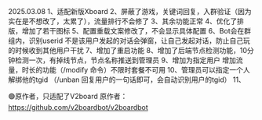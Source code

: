 2025.03.08
1、适配新版Xboard
2、屏蔽了游戏，关键词回复，入群验证（因为实在是不想改了，太累了），流量排行不会修了
3、其余功能正常
4、优化了排版，增加了若干图标
5、配置重载文案修改了，不会显示具体配置
6、Bot会在群组内，识别userid 不是该用户发起的对话会弹窗，让自己发起对话，防止自己玩的时候收到其他用户干扰
7、增加了重启功能
8、增加了后端节点检测功能，10分钟检测一次，有掉线节点，节点名称推送到管理员
9、增加为指定用户 增加流量，时长的功能（/modify 命令）不限时套餐不可用
10、管理员可以指定一个人解绑他的tgid （/unban 回复用户的一句话即可，会自动识别用户的tgid）
11、




🟢原作者，只适配了V2board
原作者：https://github.com/v2boardbot/v2boardbot
